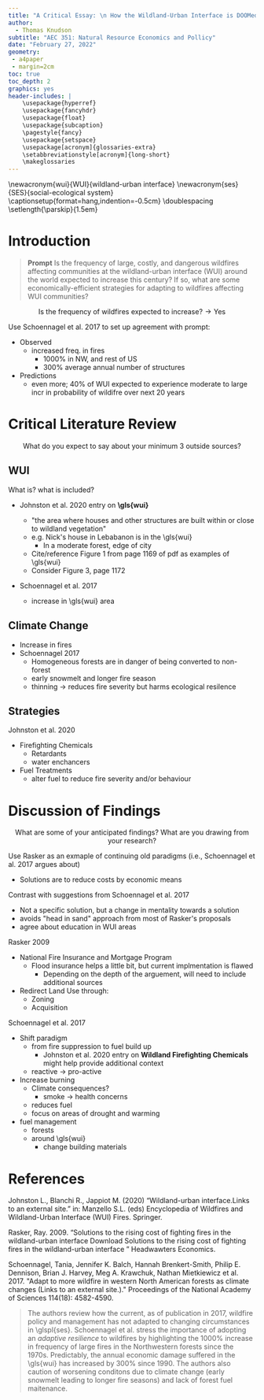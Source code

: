 ```yaml
---
title: "A Critical Essay: \n How the Wildland-Urban Interface is DOOMed by Climate Change"
author:
  - Thomas Knudson
subtitle: "AEC 351: Natural Resource Economics and Pollicy"
date: "February 27, 2022"
geometry:
 - a4paper
 - margin=2cm
toc: true
toc_depth: 2
graphics: yes
header-includes: |
    \usepackage{hyperref}
    \usepackage{fancyhdr}
    \usepackage{float}
    \usepackage{subcaption}
    \pagestyle{fancy}
    \usepackage{setspace}
    \usepackage[acronym]{glossaries-extra}
    \setabbreviationstyle[acronym]{long-short}
    \makeglossaries
---
```


\newacronym{wui}{WUI}{wildland-urban interface}
\newacronym{ses}{SES}{social-ecological system}
\captionsetup{format=hang,indention=-0.5cm}
\doublespacing
\setlength{\parskip}{1.5em}

# Introduction

> **Prompt** Is the frequency of large, costly, and dangerous wildfires affecting communities at the wildland-urban interface (WUI) around the world expected to increase this century? If so, what are some economically-efficient strategies for adapting to wildfires affecting WUI communities?

$$\text{Is the frequency of wildfires expected to increase?}\rightarrow\text{Yes}$$

Use Schoennagel et al. 2017 to set up agreement with prompt:

- Observed
  - increased freq. in fires
    - 1000% in NW, and rest of US
    - 300% average annual number of structures
- Predictions
  - even more; 40% of WUI expected to experience moderate to large incr in probability of wildifre over next 20 years

# Critical Literature Review

$$\text{What do you expect to say about your minimum 3 outside sources?}$$

## WUI

What is? what is included?

- Johnston et al. 2020 entry on **\gls{wui}**
  - "the area where houses and other structures are built within or close to wildland vegetation"
  - e.g. Nick's house in Lebabanon is in the \gls{wui}
    - In a moderate forest, edge of city
  - Cite/reference Figure 1 from page 1169 of pdf as examples of \gls{wui}
  - Consider Figure 3, page 1172

- Schoennagel et al. 2017
  - increase in \gls{wui} area

## Climate Change

- Increase in fires
- Schoennagel 2017
  - Homogeneous forests are in danger of being converted to non-forest
  - early snowmelt and longer fire season
  - thinning $\rightarrow$ reduces fire severity but harms ecological resilence

## Strategies

Johnston et al. 2020

- Firefighting Chemicals
  - Retardants
  - water enchancers
- Fuel Treatments
  - alter fuel to reduce fire severity and/or behaviour

# Discussion of Findings

$$\text{What are some of your anticipated findings? What are you drawing from your research?}$$

Use Rasker as an exmaple of continuing old paradigms (i.e., Schoennagel et al. 2017 argues about)

- Solutions are to reduce costs by economic means

Contrast with suggestions from Schoennagel et al. 2017

  - Not a specific solution, but a change in mentality towards a solution
  - avoids "head in sand" approach from most of Rasker's proposals
  - agree about education in WUI areas

Rasker 2009

- National Fire Insurance and Mortgage Program
  - Flood insurance helps a little bit, but current implmentation is flawed
    - Depending on the depth of the arguement, will need to include additional sources
- Redirect Land Use through:
  - Zoning
  - Acquisition

Schoennagel et al. 2017

- Shift paradigm
  - from fire suppression to fuel build up
    - Johnston et al. 2020 entry on **Wildland Firefighting Chemicals** might help provide additional context
  - reactive $\rightarrow$ pro-active
- Increase burning
  - Climate consequences?
    - smoke $\rightarrow$ health concerns
  - reduces fuel
  - focus on areas of drought and warming
- fuel management
  - forests
  - around \gls{wui}
    - change building materials

# References

Johnston L., Blanchi R., Jappiot M. (2020) “Wildland-urban interface.Links to an external site.” in: Manzello S.L. (eds) Encyclopedia of Wildfires and Wildland-Urban Interface (WUI) Fires. Springer. 

Rasker, Ray. 2009. “Solutions to the rising cost of fighting fires in the wildland-urban interface Download Solutions to the rising cost of fighting fires in the wildland-urban interface ” Headwawters Economics.

Schoennagel, Tania, Jennifer K. Balch, Hannah Brenkert-Smith, Philip E. Dennison, Brian J. Harvey, Meg A. Krawchuk, Nathan Mietkiewicz et al. 2017. "Adapt to more wildfire in western North American forests as climate changes (Links to an external site.)." Proceedings of the National Academy of Sciences 114(18): 4582-4590.

> The authors review how the current, as of publication in 2017, wildfire policy and management has not adapted to changing circumstances in \glspl{ses}. Schoennagel et al. stress the importance of adopting an *adaptive resilience* to wildfires by highlighting the 1000% increase in frequency of large fires in the Northwestern forests since the 1970s. Predictably, the annual economic damage suffered in the \gls{wui} has increased by 300% since 1990. The authors also caution of worsening conditons due to climate change (early snowmelt leading to longer fire seasons) and lack of forest fuel maitenance.
